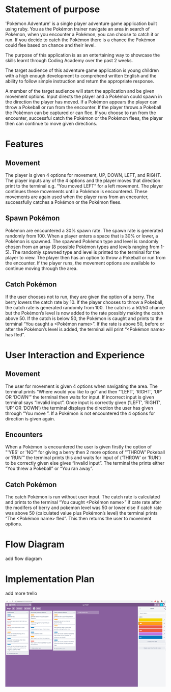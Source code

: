 # Statement of purpose

'Pokémon Adventure' is a single player adventure game application built using ruby. You as the Pokémon trainer navigate an area in search of Pokémon, when you encounter a Pokémon, you can choose to catch it or run. If you decide to catch the Pokémon there is a chance the Pokémon could flee based on chance and their level. 

The purpose of this application is as an entertaining way to showcase the skills learnt through Coding Academy over the past 2 weeks.

The target audience of this adventure game application is young children with a high enough development to comprehend written English and the ability to follow simple instruction and return the appropriate response.

A member of the target audience will start the application and be given movement options. Input directs the player and a Pokémon could spawn in the direction the player has moved. If a Pokémon appears the player can throw a Pokeball or run from the encounter. If the player throws a Pokeball the Pokémon can be captured or can flee. If you choose to run from the encounter, successful catch the Pokémon or the Pokémon flees, the player then can continue to move given directions.

# Features
## Movement
The player is given 4 options for movement, UP, DOWN, LEFT, and RIGHT. The player inputs any of the 4 options and the player moves that direction print to the terminal e.g. “You moved LEFT” for a left movement. The player continues these movements until a Pokémon is encountered. These movements are again used when the player runs from an encounter, successfully catches a Pokémon or the Pokémon flees.

## Spawn Pokémon
Pokémon are encountered a 30% spawn rate. The spawn rate is generated randomly from 100. When a player enters a space that is 30% or lower, a Pokémon is spawned. The spawned Pokémon type and level is randomly chosen from an array (8 possible Pokémon types and levels ranging from 1-5). The randomly spawned type and level is printed to the terminal for the player to view. The player then has an option to throw a Pokeball or run from the encounter. If the player runs, the movement options are available to continue moving through the area. 

## Catch Pokémon
If the user chooses not to run, they are given the option of a berry. The berry lowers the catch rate by 10. If the player chooses to throw a Pokeball, the catch rate is generated randomly from 100. The catch is a 50/50 chance but the Pokémon’s level is now added to the rate possibly making the catch above 50. If the catch is below 50, the Pokémon is caught and prints to the terminal “You caught a <Pokémon name>”. If the rate is above 50, before or after the Pokémon’s level is added, the terminal will print “<Pokémon name> has fled”.

# User Interaction and Experience 
## Movement
The user for movement is given 4 options when navigating the area. The terminal prints “Where would you like to go” and then “’LEFT’, ‘RIGHT’, ‘UP’ OR ‘DOWN’” the terminal then waits for input. If incorrect input is given terminal says “Invalid input”. Once input is correctly given (’LEFT’, ‘RIGHT’, ‘UP’ OR ‘DOWN’) the terminal displays the direction the user has given through “You move <given direction>”. If a Pokémon is not encountered the 4 options for direction is given again.

## Encounters
When a Pokémon is encountered the user is given firstly the option of "'YES' or 'NO'" for giving a berry then 2 more options of “’THROW’ Pokeball or ‘RUN’” the terminal prints this and waits for input of (‘THROW’ or ‘RUN’) to be correctly given else gives “Invalid input”. The terminal the prints either “You threw a Pokeball” or “You ran away”.

## Catch Pokémon
The catch Pokémon is run without user input. The catch rate is calculated and prints to the terminal “You caught <Pokémon name>” if cate rate after the modifers of berry and pokemon level was 50 or lower else if catch rate was above 50 (calculated value plus Pokémon’s level) the terminal prints “The <Pokémon name> fled”. This then returns the user to movement options.

# Flow Diagram
add flow diagram

# Implementation Plan
add  more trello

![alt text](https://github.com/reneenilsen/terminal_app/blob/master/trello_first_list.bmp "trello board 1")